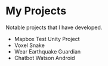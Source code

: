 # My Projects
Notable projects that I have developed.

* Mapbox Test Unity Project
* Voxel Snake
* Wear Earthquake Guardian
* Chatbot Watson Android
